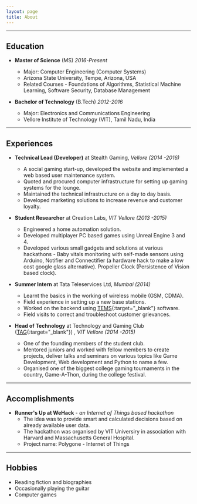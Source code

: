 ```yaml
---
layout: page
title: About
---
```


---
## Education
* **Master of Science** (MS) *2016-Present*
	* Major: Computer Engineering (Computer Systems)
	* Arizona State University, Tempe, Arizona, USA
	* Related Courses - Foundations of Algorithms, Statistical Machine Learning, Software Security, Database Management


* **Bachelor of Technology** (B.Tech) *2012-2016*
	* Major: Electronics and Communications Engineering
	* Vellore Institute of Technology (VIT), Tamil Nadu, India

---
## Experiences
* **Technical Lead (Developer)** at Stealth Gaming, *Vellore (2014 -2016)*

   * A social gaming start-up, developed the website and implemented a web based user maintenance system.
   * Quoted and procured computer infrastructure for setting up gaming systems for the lounge.
   * Maintained the technical infrastructure on a day to day basis.
   * Developed marketing solutions to increase revenue and customer loyalty.
   

* **Student Researcher** at Creation Labs, *VIT Vellore (2013 -2015)*

   * Engineered a home automation solution.
   * Developed multiplayer PC based games using Unreal Engine 3 and 4.
   * Developed various small gadgets and solutions at various hackathons - Baby vitals monitoring with self-made sensors using Arduino, Notifier and Connectifier (a hardware hack to make a low cost google glass alternative). Propeller Clock (Persistence of Vision based clock).

* **Summer Intern** at Tata Teleservices Ltd, *Mumbai (2014)*

   * Learnt the basics in the working of wireless mobile (GSM, CDMA).
   * Field experience in setting up a new base stations. 
   * Worked on the backend using [TEMS](http://www.tems.com/){:target="_blank"} software.
   * Field visits to correct and troubleshoot customer grievances. 

* **Head of Technology** at Technology and Gaming Club ([TAG](https://www.facebook.com/tagvitu){:target="_blank"}) , *VIT Vellore (2014 -2015)*

   * One of the founding members of the student club.
   * Mentored juniors and worked with fellow members to create projects, deliver talks and seminars on various topics like Game Development, Web development and Python to name a few.
   * Organised one of the biggest college gaming tournaments in the country, Game-A-Thon, during the college festival. 
   
---
## Accomplishments

* **Runner's Up at WeHack** - *an Internet of Things based hackathon*
	* The idea was to provide smart and calculated decisions based on already available user data. 
	* The hackathon was organised by VIT Universiry in association with Harvard and Massachusetts General Hospital.
	* Project name: Polygone - Internet of Things



---
## Hobbies

* Reading fiction and biographies
* Occasionally playing the guitar
* Computer games


